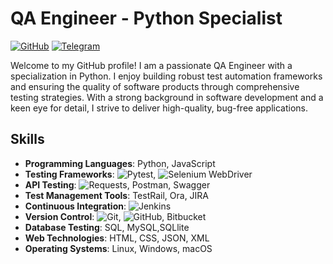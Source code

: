 # QA Engineer - Python Specialist

[![GitHub](https://img.shields.io/badge/GitHub-Follow-green.svg)](https://github.com/vladimirqw1221)
[![Telegram](https://img.shields.io/badge/Telegram-Connect-blue.svg)](https://t.me/valdimirshe)

Welcome to my GitHub profile! I am a passionate QA Engineer with a specialization in Python. I enjoy building robust test automation frameworks and ensuring the quality of software products through comprehensive testing strategies. With a strong background in software development and a keen eye for detail, I strive to deliver high-quality, bug-free applications.

## Skills

- **Programming Languages**: Python, JavaScript
- **Testing Frameworks**: ![Pytest](https://img.shields.io/badge/Pytest-%E2%9C%94-336791.svg), ![Selenium WebDriver](https://img.shields.io/badge/Selenium%20WebDriver-%E2%9C%94-43B02A.svg)
- **API Testing**: ![Requests](https://img.shields.io/badge/Requests-%E2%9C%94-FF5733.svg), Postman, Swagger
- **Test Management Tools**: TestRail, Ora, JIRA
- **Continuous Integration**: ![Jenkins](https://img.shields.io/badge/Jenkins-%E2%9C%94-D24939.svg)
- **Version Control**: ![Git](https://img.shields.io/badge/Git-%E2%9C%94-F05032.svg), ![GitHub](https://img.shields.io/badge/GitHub-%E2%9C%94-181717.svg), Bitbucket
- **Database Testing**: SQL, MySQL,SQLlite
- **Web Technologies**: HTML, CSS, JSON, XML
- **Operating Systems**: Linux, Windows, macOS

<!--
**vladimirqw1221/vladimirqw1221** is a ✨ _special_ ✨ repository because its `README.md` (this file) appears on your GitHub profile.

Here are some ideas to get you started:

- 🔭 I’m currently working on ...
- 🌱 I’m currently learning ...
- 👯 I’m looking to collaborate on ...
- 🤔 I’m looking for help with ...
- 💬 Ask me about ...
- 📫 How to reach me: ...
- 😄 Pronouns: ...
- ⚡ Fun fact: ...
-->
